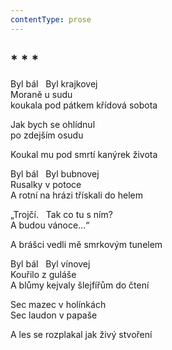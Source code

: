 ```yaml
---
contentType: prose
---
```


## \* \* \*

Byl bál   Byl krajkovej  
Moraně u sudu  
koukala pod pátkem křídová sobota

Jak bych se ohlídnul  
po zdejším osudu

Koukal mu pod smrtí kanýrek života

Byl bál   Byl bubnovej  
Rusalky v potoce  
A rotní na hrázi třískali do helem

„Trojčí.   Tak co tu s ním?  
A budou vánoce…“

A brášci vedli mě smrkovým tunelem

Byl bál   Byl vínovej  
Kouřilo z guláše  
A blůmy kejvaly šlejfířům do čtení

Sec mazec v holínkách  
Sec laudon v papaše

A les se rozplakal jak živý stvoření
